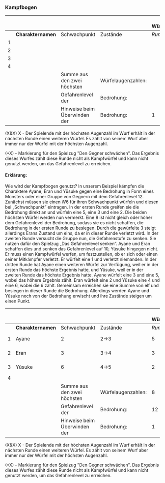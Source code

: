 ### Kampfbogen

|      |                    |                              |                    | Höchste Würfelaugenzahl |      |      |      |      |      |
| ---- | ------------------ | ---------------------------- | ------------------ | ----------------------- | ---- | ---- | ---- | ---- | ---- |
|      | **Charakternamen** | Schwachpunkt                 | Zustände           | *Runde 1*               | *2*  | *3*  | *4*  | *5*  | *6*  |
| 1    |                    |                              |                    |                         |      |      |      |      |      |
| 2    |                    |                              |                    |                         |      |      |      |      |      |
| 3    |                    |                              |                    |                         |      |      |      |      |      |
| 4    |                    |                              |                    |                         |      |      |      |      |      |
|      |                    | Summe aus den zwei höchsten  | Würfelaugenzahlen: |                         |      |      |      |      |      |
|      |                    | Gefahrenlevel der            | Bedrohung:         |                         |      |      |      |      |      |
|      |                    | Hinweise beim Überwinden der | Bedrohung:         | 1                       | 2    | 3    | 3    | 3    | 3    |

(X&X) X - Der Spielende mit der höchsten Augenzahl im Wurf erhält in der nächsten Runde einen weiteren Würfel. Es zählt von seinem Wurf aber immer nur der Würfel mit der höchsten Augenzahl.

(*X) - Markierung für den Spielzug "Den Gegner schwächen". Das Ergebnis dieses Wurfes zählt diese Runde nicht als Kampfwürfel und kann nicht genutzt werden, um das Gefahrenlevel zu erreichen.

#### Erklärung:

Wie wird der Kampfbogen genutzt? In unserem Beispiel kämpfen die Charaktere Ayane, Eran und Yūsuke gegen eine Bedrohung in Form eines Monsters oder einer Gruppe von Gegnern mit dem Gefahrenlevel 12. Zunächst müssen sie einen W6 für ihren Schwachpunkt würfeln und diesen bei „Schwachpunkt” eintragen.  In der ersten Runde greifen sie die Bedrohung direkt an und würfeln eine 5, eine 3 und eine 2. Die beiden höchsten Würfel werden nun vermerkt. Eine 8 ist nicht gleich oder höher dem Gefahrenlevel der Bedrohung, sodass sie es nicht schaffen, die Bedrohung in der ersten Runde zu besiegen. Durch die gewürfelte 3 steigt allerdings Erans Zustand um eins, da er in dieser Runde verletzt wird. In der zweiten Runde versucht die Gruppe nun, die Gefahrenstufe zu senken. Sie nutzen dafür den Spielzug „Das Gefahrenlevel senken”. Ayane und Eran schaffen dies und senken das Gefahrenlevel auf 10, Yūsuke hingegen nicht. Er muss einen Kampfwürfel werfen, um festzustellen, ob er sich oder einen seiner Mitkämpfer verletzt. Er würfelt eine 1 und verletzt niemanden. In der dritten Runde hat Ayane einen weiteren Würfel zur Verfügung, weil er in der ersten Runde das höchste Ergebnis hatte, und Yūsuke, weil er in der zweiten Runde das höchste Ergebnis hatte. Ayane würfelt eine 3 und eine 5, wobei das höhere Ergebnis zählt. Eran würfelt eine 2 und Yūsuke eine 4 und eine 6, wobei die 6 zählt. Gemeinsam erreichen sie eine Summe von elf und besiegen in dieser Runde die Bedrohung. Allerdings werden Ayane und Yūsuke noch von der Bedrohung erwischt und ihre Zustände steigen um einen Punkt.

|      |                    |                              |                    | Höchste Würfelaugenzahl |        |         |      |      |      |
| ---- | ------------------ | ---------------------------- | ------------------ | ----------------------- | ------ | ------- | ---- | ---- | ---- |
|      | **Charakternamen** | Schwachpunkt                 | Zustände           | *Runde 1*               | *2*    | *3*     | *4*  | *5*  | *6*  |
| 1    | Ayane              | 2                            | 2->3               | 5                       | GFL -1 | (3&5) 5 |      |      |      |
| 2    | Eran               | 3                            | 3->4               | 3                       | GFL -1 | 2       |      |      |      |
| 3    | Yūsuke             | 6                            | 4->5               | 2                       | 1      | (4&6) 6 |      |      |      |
| 4    |                    |                              |                    |                         |        |         |      |      |      |
|      |                    | Summe aus den zwei höchsten  | Würfelaugenzahlen: | 8                       | 10     | 11      |      |      |      |
|      |                    | Gefahrenlevel der            | Bedrohung:         | 12                      | 10     | 10      |      |      |      |
|      |                    | Hinweise beim Überwinden der | Bedrohung:         | 1                       | 2      | 3       | 3    | 3    | 3    |

(X&X) X - Der Spielende mit der höchsten Augenzahl im Wurf erhält in der nächsten Runde einen weiteren Würfel. Es zählt von seinem Wurf aber immer nur der Würfel mit der höchsten Augenzahl.

(*X) - Markierung für den Spielzug "Den Gegner schwächen". Das Ergebnis dieses Wurfes zählt diese Runde nicht als Kampfwürfel und kann nicht genutzt werden, um das Gefahrenlevel zu erreichen.

